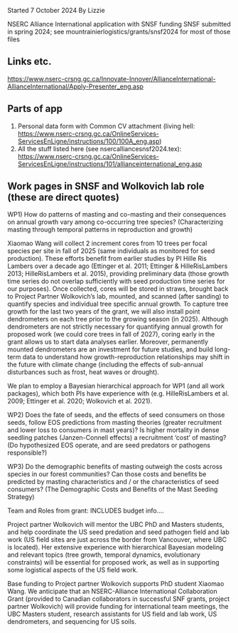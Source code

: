 Started 7 October 2024
By Lizzie

NSERC Alliance International application with SNSF funding
SNSF submitted in spring 2024; see mountrainierlogistics/grants/snsf2024 for most of those files

## Links etc.
https://www.nserc-crsng.gc.ca/Innovate-Innover/AllianceInternational-AllianceInternational/Apply-Presenter_eng.asp

## Parts of app
1) Personal data form with Common CV attachment (living hell: https://www.nserc-crsng.gc.ca/OnlineServices-ServicesEnLigne/instructions/100/100A_eng.asp)
2) All the stuff listed here (see nsercalliancesnsf2024.tex): https://www.nserc-crsng.gc.ca/OnlineServices-ServicesEnLigne/instructions/101/allianceinternational_eng.asp

## Work pages in SNSF and Wolkovich lab role (these are direct quotes)
WP1) How do patterns of masting and co-masting and their consequences on annual growth vary among co-occurring tree species?  (Characterizing masting through temporal patterns in reproduction and growth)

Xiaomao Wang will collect 2 increment cores from 10 trees per focal species per site in fall of 2025 (same individuals as monitored for seed production). These efforts benefit from earlier studies by PI Hille Ris Lambers over a decade ago (Ettinger et al. 2011; Ettinger & HilleRisLambers 2013; HilleRisLambers et al. 2015), providing preliminary data (those growth time series do not overlap sufficiently with seed production time series for our purposes). Once collected, cores will be stored in straws, brought back to Project Partner Wolkovich’s lab, mounted, and scanned (after sanding) to quantify species and individual tree specific annual growth. To capture tree growth for the last two years of the grant, we will also install point dendrometers on each tree prior to the growing season (in 2025). Although dendrometers are not strictly necessary for quantifying annual growth for proposed work (we could core trees in fall of 2027), coring early in the grant allows us to start data analyses earlier. Moreover, permanently mounted dendrometers are an investment for future studies, and build long-term data to understand how growth-reproduction relationships may shift in the future with climate change (including the effects of sub-annual disturbances such as frost, heat waves or drought).

We plan to employ a Bayesian hierarchical approach for WP1 (and all work packages), which both PIs have experience with (e.g. HilleRisLambers et al. 2009; Ettinger et al. 2020; Wolkovich et al. 2021). 

WP2) Does the fate of seeds, and the effects of seed consumers on those seeds, follow EOS predictions from masting theories (greater recruitment and lower loss to consumers in mast years)? Is  higher mortality in dense seedling patches (Janzen-Connell effects) a recruitment ‘cost’ of masting? (Do hypothesized EOS operate, and are seed predators or pathogens responsible?)

WP3) Do the demographic benefits of masting outweigh the costs across species in our forest communities? Can those costs and benefits be predicted by masting characteristics and / or the characteristics of seed consumers?  (The Demographic Costs and Benefits of the Mast Seeding Strategy)


Team and Roles from grant: INCLUDES budget info....

Project partner Wolkovich will mentor the UBC PhD and Masters students, and help coordinate the US seed predation and seed pathogen field and lab work (US field sites are just across the border from Vancouver, where UBC is located). Her extensive experience with hierarchical Bayesian modeling and relevant topics (tree growth, temporal dynamics, evolutionary constraints) will be essential for proposed work, as well as in supporting some logistical aspects of the US field work. 

Base funding to Project partner Wolkovich supports PhD student Xiaomao Wang. We anticipate that an NSERC-Alliance International Collaboration Grant (provided to Canadian collaborators in successful SNF grants, project partner Wolkovich) will provide funding for international team meetings, the UBC Masters student, research assistants for US field and lab work, US dendrometers, and sequencing for US soils. 